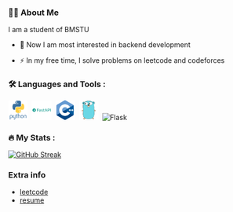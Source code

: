 ### :man_technologist: About Me 

I am a student of BMSTU

- :telescope: Now I am most interested in backend development

- :zap: In my free time, I solve problems on leetcode and codeforces

### :hammer_and_wrench: Languages and Tools :
<div>
  <img src="https://github.com/devicons/devicon/blob/master/icons/python/python-original-wordmark.svg" title="Python" alt="Python" width="40" height="40"/>&nbsp;
  <img src="https://github.com/devicons/devicon/blob/master/icons/fastapi/fastapi-plain-wordmark.svg" title="FastAPI" alt="FastAPI" width="40" height="40"/>&nbsp;
  <img src="https://github.com/devicons/devicon/blob/master/icons/cplusplus/cplusplus-original.svg" title="C++" alt="C++" width="40" height="40"/>&nbsp;
  <img src="https://github.com/devicons/devicon/blob/master/icons/go/go-original.svg" title="Golang" alt="Golang" width="40" height="40"/>&nbsp;
  <img src="https://github.com/devicons/devicon/blob/master/icons/flask/flask-original.svg title="Flask" alt="Flask" width="40" height="40"/>&nbsp;
</div>

### :fire: My Stats :
[![GitHub Streak](http://github-readme-streak-stats.herokuapp.com?user=BaldiSlayer&theme=dark&background=000000)](https://git.io/streak-stats)

### Extra info
- [leetcode](https://leetcode.com/BaldiSlayer/)
- [resume](https://github.com/BaldiSlayer/resume)
